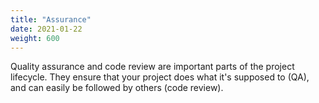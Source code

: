 ```yaml
---
title: "Assurance"
date: 2021-01-22
weight: 600
---
```


Quality assurance and code review are important parts of the project lifecycle. They ensure that your project does what it's supposed to (QA), and can easily be followed by others (code review).
